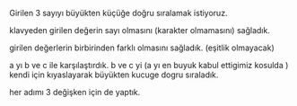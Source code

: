 Girilen 3 sayıyı büyükten küçüğe doğru sıralamak istiyoruz.

klavyeden girilen değerin sayı olmasını (karakter olmamasını) sağladık.

girilen değerlerin birbirinden farklı olmasını sağladık. (eşitlik olmayacak)

a yı b ve c ile karşılaştırdık. b ve c yi (a yı en buyuk kabul ettigimiz kosulda ) kendi için kıyaslayarak
büyükten kucuge dogru sıraladık.

her adımı 3 değişken için de yaptık.
